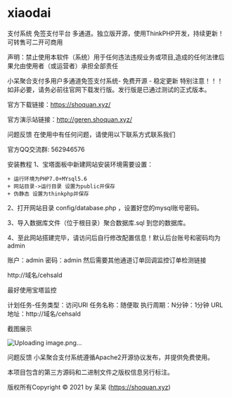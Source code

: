 # xiaodai
支付系统 免签支付平台 多通道。独立版开源，使用ThinkPHP开发，持续更新！可转售可二开可商用

声明：禁止使用本软件（系统）用于任何违法违规业务或项目,造成的任何法律后果允由使用者（或运营者）承担全部责任

小呆聚合支付多用户多通道免签支付系统- 免费开源 - 稳定更新
特别注意！！！
如非必要，请务必前往官网下载发行版。发行版是已通过测试的正式版本。

官方下载链接：https://shoquan.xyz/

官方演示站链接：http://geren.shoquan.xyz/

问题反馈
在使用中有任何问题，请使用以下联系方式联系我们

官方QQ交流群: 562946576

安装教程
1、宝塔面板中新建网站安装环境需要设置：

    + 运行环境为PHP7.0+MYsql5.6
    + 网站目录->运行目录 设置为public并保存
    + 伪静态 设置为thinkphp并保存
2、打开网站目录 config/database.php ，设置好您的mysql账号密码。

3、导入数据库文件（位于根目录）聚合数据库.sql 到您的数据库。

4、至此网站搭建完毕，请访问后自行修改配置信息！默认后台账号和密码均为admin

 账户：admin
 密码：admin
然后需要其他通道订单回调监控订单检测链接

http://域名/cehsald

最好使用宝塔监控

计划任务-任务类型：访问URl 任务名称：随便取 执行周期：N分钟：1分钟 URL地址：http://域名/cehsald

截图展示

![Uploading image.png…](https://1991292318-1252272715.cos.ap-guangzhou.myqcloud.com/2023/04/20/1681994968.png)



问题反馈
小呆聚合支付系统遵循Apache2开源协议发布，并提供免费使用。

本项目包含的第三方源码和二进制文件之版权信息另行标注。

版权所有Copyright © 2021 by 呆呆 (https://shoquan.xyz)
